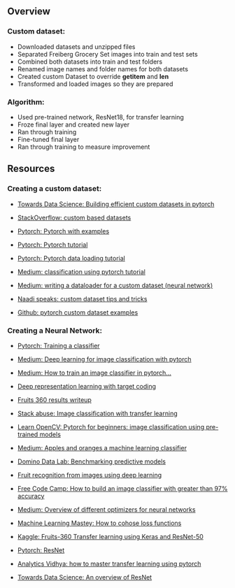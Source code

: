 
## Overview 
### Custom dataset: 
- Downloaded datasets and unzipped files
- Separated Freiberg Grocery Set images into train and test sets  
- Combined both datasets into train and test folders 
- Renamed image names and folder names for both datasets
- Created custom Dataset to override __getitem__ and __len__
- Transformed and loaded images so they are prepared

### Algorithm: 
- Used pre-trained network, ResNet18, for transfer learning
- Froze final layer and created new layer
- Ran through training 
- Fine-tuned final layer
- Ran through training to measure improvement



## Resources 


### Creating a custom dataset: 

- [Towards Data Science: Building efficient custom datasets in pytorch](https://towardsdatascience.com/building-efficient-custom-datasets-in-pytorch-2563b946fd9f)

- [StackOverflow: custom based datasets](https://stackoverflow.com/questions/51577282/how-do-i-load-custom-image-based-datasets-into-pytorch-for-use-with-a-cnn)
- [Pytorch: Pytorch with examples](https://pytorch.org/tutorials/beginner/pytorch_with_examples.html)

- [Pytorch: Pytorch tutorial](https://pytorch.org/tutorials/beginner/blitz/cifar10_tutorial.html)

- [Pytorch: Pytorch data loading tutorial](https://pytorch.org/tutorials/beginner/data_loading_tutorial.html)

- [Medium: classification using pytorch tutorial](https://medium.com/@uijaz59/dog-breed-classification-using-pytorch-207cf27c2031)

- [Medium: writing a dataloader for a custom dataset (neural network)](https://medium.com/analytics-vidhya/writing-a-custom-dataloader-for-a-simple-neural-network-in-pytorch-a310bea680af)

- [Naadi speaks: custom dataset tips and tricks](https://naadispeaks.wordpress.com/2019/10/08/pytorch-custom-dataset-tips-and-tricks/)

- [Github: pytorch custom dataset examples](https://github.com/utkuozbulak/pytorch-custom-dataset-examples/blob/master/README.md)

### Creating a Neural Network:

- [Pytorch: Training a classifier](https://pytorch.org/tutorials/beginner/blitz/cifar10_tutorial.html) 

- [Medium: Deep learning for image classification with pytorch](https://towardsdatascience.com/convolutional-neural-network-for-image-classification-with-implementation-on-python-using-pytorch-7b88342c9ca9)

- [Medium: How to train an image classifier in pytorch...](https://towardsdatascience.com/how-to-train-an-image-classifier-in-pytorch-and-use-it-to-perform-basic-inference-on-single-images-99465a1e9bf5)

- [Deep representation learning with target coding](http://personal.ie.cuhk.edu.hk/~ccloy/project_target_code/index.html)

- [Fruits 360 results writeup](https://github.com/Horea94/Fruit-Images-Dataset/tree/master/papers)

- [Stack abuse: Image classification with transfer learning](https://stackabuse.com/image-classification-with-transfer-learning-and-pytorch/) 

- [Learn OpenCV: Pytorch for beginners: image classification using pre-trained models](https://www.learnopencv.com/pytorch-for-beginners-image-classification-using-pre-trained-models/) 

- [Medium: Apples and oranges a machine learning classifier](https://medium.com/modeldepot/apples-oranges-a-machine-learning-classifier-baf549451502)

- [Domino Data Lab: Benchmarking predictive models](https://blog.dominodatalab.com/benchmarking-predictive-models/)

- [Fruit recognition from images using deep learning](https://www.researchgate.net/publication/321475443_Fruit_recognition_from_images_using_deep_learning)

- [Free Code Camp: How to build an image classifier with greater than 97% accuracy](https://www.freecodecamp.org/news/how-to-build-the-best-image-classifier-3c72010b3d55/)

- [Medium: Overview of different optimizers for neural networks](https://www.freecodecamp.org/news/how-to-build-the-best-image-classifier-3c72010b3d55/)

- [Machine Learning Mastey: How to cohose loss functions](https://www.freecodecamp.org/news/how-to-build-the-best-image-classifier-3c72010b3d55/)

- [Kaggle: Fruits-360 Transfer learning using Keras and ResNet-50](https://www.kaggle.com/amadeus1996/fruits-360-transfer-learning-using-keras)

- [Pytorch: ResNet](https://pytorch.org/hub/pytorch_vision_resnet/)

- [Analytics Vidhya: how to master transfer learning using pytorch](https://www.analyticsvidhya.com/blog/2019/10/how-to-master-transfer-learning-using-pytorch/?utm_source=blog&utm_medium=transfer-learning-the-art-of-fine-tuning-a-pre-trained-model)

- [Towards Data Science: An overview of ResNet](https://towardsdatascience.com/an-overview-of-resnet-and-its-variants-5281e2f56035) 
